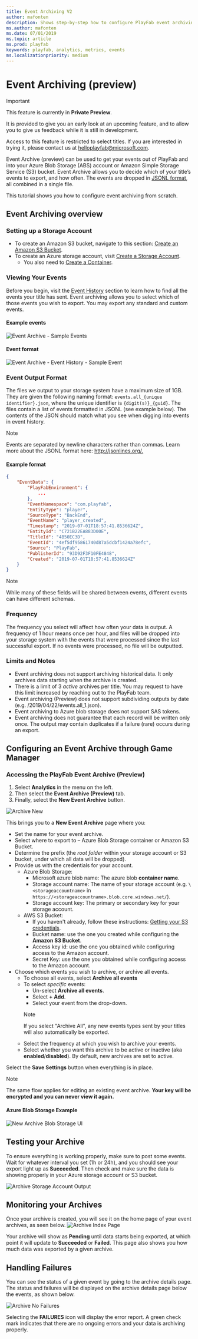 ```yaml
---
title: Event Archiving V2
author: mafonten
description: Shows step-by-step how to configure PlayFab event archiving from scratch to output data to Azure Blob Storage or Amazon S3 bucket.
ms.author: mafonten
ms.date: 07/01/2019
ms.topic: article
ms.prod: playfab
keywords: playfab, analytics, metrics, events
ms.localizationpriority: medium
---
```


# Event Archiving (preview)

> [!IMPORTANT]
> This feature is currently in **Private Preview**.
>
> It is provided to give you an early look at an upcoming feature, and to allow you to give us feedback while it is still in development.
>
> Access to this feature is restricted to select titles. If you are interested in trying it, please contact us at [helloplayfab@microsoft.com](mailto:helloplayfab@microsoft.com).

 Event Archive (preview) can be used to get your events out of PlayFab and into your Azure Blob Storage (ABS) account or Amazon Simple Storage Service (S3) bucket. Event Archive allows you to decide which of your title’s events to export, and how often. The events are dropped in [JSONL format](#event-output-format), all combined in a single file.

This tutorial shows you how to configure event archiving from scratch.

## Event Archiving overview

### Setting up a Storage Account

- To create an Amazon S3 bucket, navigate to this section:  [Create an Amazon S3 Bucket](configure-s3-bucket.md).
- To create an Azure storage account, visit [Create a Storage Account](https://docs.microsoft.com/en-us/azure/storage/common/storage-quickstart-create-account?tabs=azure-portal).
  - You also need to [Create a Container](https://docs.microsoft.com/en-us/azure/storage/blobs/storage-quickstart-blobs-portal).

### Viewing Your Events

Before you begin, visit the [Event History](event-history.md) section to learn how to find all the events your title has sent. Event archiving allows you to select which of those events you wish to export. You may export any standard and custom events.

#### Example events

![Event Archive - Sample Events](media/tutorials/event-archive-sample-events.png)

#### Event format

![Event Archive - Event History - Sample Event](media/tutorials/event-archive-event-history-sample-event.png)

### Event Output Format

The files we output to your storage system have a maximum size of 1GB. They are given the following naming format:
`events.all_{unique identifier}.json`, where the unique identifier is `{digit(s)}_{guid}`. The files contain a list of events formatted in JSONL (see example below). The contents of the JSON should match what you see when digging into events in event history.

> [!NOTE]
> Events are separated by newline characters rather than commas. Learn more about the JSONL format here: <http://jsonlines.org/.>

#### Example format

```json
{
    "EventData": {
        "PlayFabEnvironment": {
            ...
        },
        "EventNamespace": "com.playfab",
        "EntityType": "player",
        "SourceType": "BackEnd",
        "EventName": "player_created",
        "Timestamp": "2019-07-01T18:57:41.8536624Z",
        "EntityId": "C721B22EA883D00E",
        "TitleId": "4B50EC3D",
        "EventId": "4ef5df95861740d87a5dcbf1424a78efc",
        "Source": "PlayFab",
        "PublisherId": "93D92F3F10FE4848",
        "Created": "2019-07-01T18:57:41.8536624Z"
    }
}
```

> [!NOTE]
> While many of these fields will be shared between events, different events can have different schemas.

### Frequency

The frequency you select will affect how often your data is output. A frequency of 1 hour means once per hour, and files will be dropped into your storage system with the events that were processed since the last successful export. If no events were processed, no file will be outputted.

### Limits and Notes

- Event archiving does not support archiving historical data. It only archives data starting when the archive is created.
- There is a limit of 3 *active* archives per title. You may request to have this limit increased by reaching out to the PlayFab team.
- Event archiving (Preview) does not support subdividing outputs by date (e.g. /2019/04/22/events.all_1.json).
- Event archiving to Azure blob storage does not support SAS tokens.
- Event archiving does not guarantee that each record will be written only once. The output may contain duplicates if a failure (rare) occurs during an export.

## Configuring an Event Archive through Game Manager

### Accessing the PlayFab **Event Archive (Preview)**

1. Select **Analytics** in the menu on the left.
2. Then select the **Event Archive (Preview)** tab.
3. Finally, select the **New Event Archive** button.

![Archive New](media/tutorials/event-archive-new.png)

This brings you to a **New Event Archive** page where you:

- Set the name for your event archive.
- Select where to export to – Azure Blob Storage container or Amazon S3 Bucket.
- Determine the prefix (the *root folder* within your storage account or S3 bucket, under which all data will be dropped).
- Provide us with the credentials for your account.
  - Azure Blob Storage:
    - Microsoft azure blob name: The azure blob **container name**.
    - Storage account name: The name of your storage account (e.g. `\<storageaccountname>` in `https://<storageaccountname>.blob.core.windows.net/`).
    - Storage account key: The primary or secondary key for your storage account.
  - AWS S3 Bucket:
    - If you haven't already, follow these instructions: [Getting your S3 credentials](configure-s3-bucket.md).
    - Bucket name: use the one you created while configuring the **Amazon S3 Bucket**.
    - Access key id: use the one you obtained while configuring access to the Amazon account.
    - Secret Key: use the one you obtained while configuring access to the Amazon account.
- Choose which events you wish to archive, or archive all events.
  - To choose all events, select **Archive all events**
  - To select *specific* events:
    - Un-select **Archive all events**.
    - Select **+ Add**.
    - Select your event from the drop-down.
    > [!NOTE]
    > If you select "Archive All", any new events types sent by your titles will also automatically be exported.
  - Select the frequency at which you wish to archive your events.
  - Select whether you want this archive to be active or inactive (aka **enabled**/**disabled**). By default, new archives are set to active.

Select the **Save Settings** button when everything is in place.

> [!NOTE]
> The same flow applies for editing an existing event archive. **Your key will be encrypted and you can never view it again.**

#### Azure Blob Storage Example

![New Archive Blob Storage UI](media/tutorials/event-archive-azure-blob-ui.png)

## Testing your Archive

To ensure everything is working properly, make sure to post some events. Wait for whatever interval you set (1h or 24h), and you should see your export light up as **Succeeded**. Then check and make sure the data is showing properly in your Azure storage account or S3 bucket.

![Archive Storage Account Output](media/tutorials/event-archive-storage-output.png)

## Monitoring your Archives

Once your archive is created, you will see it on the home page of your event archives, as seen below.
![Archive Index Page](media/tutorials/event-archive-index-page.png)

Your archive will show as **Pending** until data starts being exported, at which point it will update to **Succeeded** or **Failed**. This page also shows you how much data was exported by a given archive.

## Handling Failures

You can see the status of a given event by going to the archive details page. The status and failures will be displayed on the archive details page below the events, as shown below.

![Archive No Failures](media/tutorials/event-archive-failures.png)

Selecting the **FAILURES** icon will display the error report. A green check mark indicates that there are no ongoing errors and your data is archiving properly.

